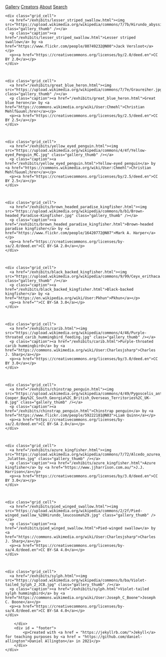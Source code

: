 <head>
    <meta charset="utf-8">
    <title>Gallery index</title>
    <link rel="stylesheet" href="/styles.css">
</head>
<body>
    <div id = "wrapper">
        <div id = "header">
            <nav>
                <a href="/">Gallery</a>
                <a href="/creators">Creators</a>
                <a href="/about">About</a>
                <a href="/search">Search</a>
            </nav>
        </div>
        <div id = "content">
            <div id="gallery">
  
  
    
    
    <div class="grid_cell">
      <a href="/exhibits/lesser_striped_swallow.html"><img src="https://upload.wikimedia.org/wikipedia/commons/7/7b/Hirundo_abyssinica.jpg" class="gallery_thumb" /></a>
      <p class="caption"><a href="/exhibits/lesser_striped_swallow.html">Lesser striped swallow</a> by <a href="https://www.flickr.com/people/80749232@N00">Jack Versloot</a></p>
      <p><a href="https://creativecommons.org/licenses/by/2.0/deed.en">CC BY 2.0</a></p>
    </div>
  
    
    
    <div class="grid_cell">
      <a href="/exhibits/great_blue_heron.html"><img src="https://upload.wikimedia.org/wikipedia/commons/7/7e/Graureiher.jpg" class="gallery_thumb" /></a>
      <p class="caption"><a href="/exhibits/great_blue_heron.html">Great blue heron</a> by <a href="https://commons.wikimedia.org/wiki/User:Chmehl">Christian Mehlf&uuml;hrer</a></p>
      <p><a href="https://creativecommons.org/licenses/by/2.5/deed.en">CC BY 2.5</a></p>
    </div>
  
    
    
    <div class="grid_cell">
      <a href="/exhibits/yellow_eyed_penguin.html"><img src="https://upload.wikimedia.org/wikipedia/commons/4/4f/Yellow-eyed_Penguin_MC.jpg" class="gallery_thumb" /></a>
      <p class="caption"><a href="/exhibits/yellow_eyed_penguin.html">Yellow-eyed penguin</a> by <a href="https://commons.wikimedia.org/wiki/User:Chmehl">Christian Mehlf&uuml;hrer</a></p>
      <p><a href="https://creativecommons.org/licenses/by/2.5/deed.en">CC BY 2.5</a></p>
    </div>
  
    
    
    <div class="grid_cell">
      <a href="/exhibits/brown_headed_paradise_kingfisher.html"><img src="https://upload.wikimedia.org/wikipedia/commons/b/b1/Brown-headed_Paradise-Kingfisher.jpg" class="gallery_thumb" /></a>
      <p class="caption"><a href="/exhibits/brown_headed_paradise_kingfisher.html">Brown-headed paradise kingfisher</a> by <a href="https://www.flickr.com/people/16420772@N07">Mark A. Harper</a></p>
      <p><a href="https://creativecommons.org/licenses/by-sa/2.0/deed.en">CC BY-SA 2.0</a></p>
    </div>
  
    
    
    <div class="grid_cell">
      <a href="/exhibits/black_backed_kingfisher.html"><img src="https://upload.wikimedia.org/wikipedia/commons/9/99/Ceyx_erithaca.JPG" class="gallery_thumb" /></a>
      <p class="caption"><a href="/exhibits/black_backed_kingfisher.html">Black-backed kingfisher</a> by <a href="https://en.wikipedia.org/wiki/User:Pkhun">Pkhun</a></p>
      <p><a href="">CC BY-SA 3.0</a></p>
    </div>
  
    
    
    <div class="grid_cell">
      <a href="/exhibits/carib.html"><img src="https://upload.wikimedia.org/wikipedia/commons/4/46/Purple-throated_carib_hummingbird_feeding.jpg" class="gallery_thumb" /></a>
      <p class="caption"><a href="/exhibits/carib.html">Purple-throated carib hummingbird</a> by <a href="https://commons.wikimedia.org/wiki/User:Charlesjsharp">Charles J. Sharp</a></p>
      <p><a href="https://creativecommons.org/licenses/by/3.0/deed.en">CC BY 3.0</a></p>
    </div>
  
    
    
    <div class="grid_cell">
      <a href="/exhibits/chinstrap_penguin.html"><img src="https://upload.wikimedia.org/wikipedia/commons/4/49/Pygoscelis_antarcticus_-Cooper_Bay%2C_South_Georgia%2C_British_Overseas_Territories%2C_UK-8.jpg" class="gallery_thumb" /></a>
      <p class="caption"><a href="/exhibits/chinstrap_penguin.html">Chinstrap penguin</a> by <a href="https://www.flickr.com/people/59222181@N03">Liam Quinn</a></p>
      <p><a href="https://creativecommons.org/licenses/by-sa/2.0/deed.en">CC BY-SA 2.0</a></p>
    </div>
  
    
    
    <div class="grid_cell">
      <a href="/exhibits/azure_kingfisher.html"><img src="https://upload.wikimedia.org/wikipedia/commons/7/72/Alcedo_azurea_-_Julatten.jpg" class="gallery_thumb" /></a>
      <p class="caption"><a href="/exhibits/azure_kingfisher.html">Azure kingfisher</a> by <a href="https://www.jjharrison.com.au/">J.J. Harrison</a></p>
      <p><a href="https://creativecommons.org/licenses/by/3.0/deed.en">CC BY 3.0</a></p>
    </div>
  
    
    
    <div class="grid_cell">
      <a href="/exhibits/pied_winged_swallow.html"><img src="https://upload.wikimedia.org/wikipedia/commons/2/2f/Pied-winged_swallow_%28Hirundo_leucosoma%29.jpg" class="gallery_thumb" /></a>
      <p class="caption"><a href="/exhibits/pied_winged_swallow.html">Pied-winged swallow</a> by <a href="https://commons.wikimedia.org/wiki/User:Charlesjsharp">Charles J. Sharp</a></p>
      <p><a href="https://creativecommons.org/licenses/by-sa/4.0/deed.en">CC BY-SA 4.0</a></p>
    </div>
  
    
    
    <div class="grid_cell">
      <a href="/exhibits/sylph.html"><img src="https://upload.wikimedia.org/wikipedia/commons/b/ba/Violet-tailed_Sylph_2_JCB.jpg" class="gallery_thumb" /></a>
      <p class="caption"><a href="/exhibits/sylph.html">Violet-tailed sylph hummingbird</a> by <a href="https://commons.wikimedia.org/wiki/User:Joseph_C_Boone">Joseph C. Boone</a></p>
      <p><a href="https://creativecommons.org/licenses/by-sa/4.0/deed.en">CC BY-SA 4.0</a></p>
    </div>
  
</div>

        </div>
        <div id = "footer">
            <p>Created with <a href = "https://jekyllrb.com/">Jekyll</a> for teaching purposes by <a href = "https://github.com/daniel-allington">Daniel Allington</a> in 2021</p>
        </div>
    </div>
</body>
